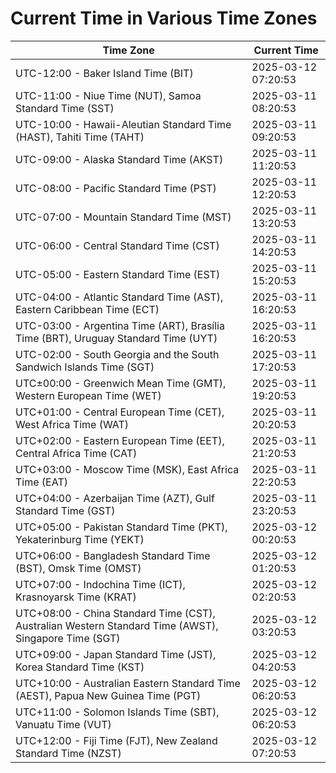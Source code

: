 # Current Time in Various Time Zones

| Time Zone | Current Time |
|-----------|--------------|
| UTC-12:00 - Baker Island Time (BIT) | 2025-03-12 07:20:53 |
| UTC-11:00 - Niue Time (NUT), Samoa Standard Time (SST) | 2025-03-11 08:20:53 |
| UTC-10:00 - Hawaii-Aleutian Standard Time (HAST), Tahiti Time (TAHT) | 2025-03-11 09:20:53 |
| UTC-09:00 - Alaska Standard Time (AKST) | 2025-03-11 11:20:53 |
| UTC-08:00 - Pacific Standard Time (PST) | 2025-03-11 12:20:53 |
| UTC-07:00 - Mountain Standard Time (MST) | 2025-03-11 13:20:53 |
| UTC-06:00 - Central Standard Time (CST) | 2025-03-11 14:20:53 |
| UTC-05:00 - Eastern Standard Time (EST) | 2025-03-11 15:20:53 |
| UTC-04:00 - Atlantic Standard Time (AST), Eastern Caribbean Time (ECT) | 2025-03-11 16:20:53 |
| UTC-03:00 - Argentina Time (ART), Brasília Time (BRT), Uruguay Standard Time (UYT) | 2025-03-11 16:20:53 |
| UTC-02:00 - South Georgia and the South Sandwich Islands Time (SGT) | 2025-03-11 17:20:53 |
| UTC±00:00 - Greenwich Mean Time (GMT), Western European Time (WET) | 2025-03-11 19:20:53 |
| UTC+01:00 - Central European Time (CET), West Africa Time (WAT) | 2025-03-11 20:20:53 |
| UTC+02:00 - Eastern European Time (EET), Central Africa Time (CAT) | 2025-03-11 21:20:53 |
| UTC+03:00 - Moscow Time (MSK), East Africa Time (EAT) | 2025-03-11 22:20:53 |
| UTC+04:00 - Azerbaijan Time (AZT), Gulf Standard Time (GST) | 2025-03-11 23:20:53 |
| UTC+05:00 - Pakistan Standard Time (PKT), Yekaterinburg Time (YEKT) | 2025-03-12 00:20:53 |
| UTC+06:00 - Bangladesh Standard Time (BST), Omsk Time (OMST) | 2025-03-12 01:20:53 |
| UTC+07:00 - Indochina Time (ICT), Krasnoyarsk Time (KRAT) | 2025-03-12 02:20:53 |
| UTC+08:00 - China Standard Time (CST), Australian Western Standard Time (AWST), Singapore Time (SGT) | 2025-03-12 03:20:53 |
| UTC+09:00 - Japan Standard Time (JST), Korea Standard Time (KST) | 2025-03-12 04:20:53 |
| UTC+10:00 - Australian Eastern Standard Time (AEST), Papua New Guinea Time (PGT) | 2025-03-12 06:20:53 |
| UTC+11:00 - Solomon Islands Time (SBT), Vanuatu Time (VUT) | 2025-03-12 06:20:53 |
| UTC+12:00 - Fiji Time (FJT), New Zealand Standard Time (NZST) | 2025-03-12 07:20:53 |
